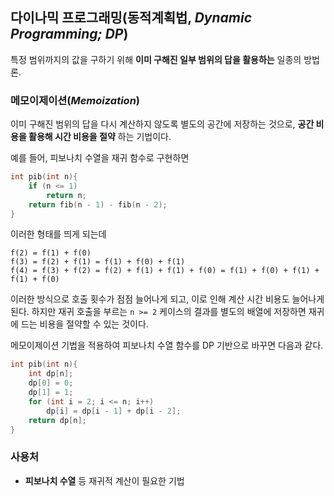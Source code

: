 ## 다이나믹 프로그래밍(동적계획법, *Dynamic Programming; **DP***)

특정 범위까지의 값을 구하기 위해 **이미 구해진 일부 범위의 답을 활용하는** 일종의 방법론.

### 메모이제이션(*Memoization*)

이미 구해진 범위의 답을 다시 계산하지 않도록 별도의 공간에 저장하는 것으로, **공간 비용을 활용해 시간 비용을 절약** 하는 기법이다.

예를 들어, 피보나치 수열을 재귀 함수로 구현하면

```c++
int pib(int n){
    if (n <= 1)
        return n;
    return fib(n - 1) - fib(n - 2);
}
```

이러한 형태를 띄게 되는데

```
f(2) = f(1) + f(0)
f(3) = f(2) + f(1) = f(1) + f(0) + f(1)
f(4) = f(3) + f(2) = f(2) + f(1) + f(1) + f(0) = f(1) + f(0) + f(1) + f(1) + f(0)
```

이러한 방식으로 호출 횟수가 점점 늘어나게 되고, 이로 인해 계산 시간 비용도 늘어나게 된다. 하지만 재귀 호출을 부르는 `n >= 2` 케이스의 결과를 별도의 배열에 저장하면 재귀에 드는 비용을 절약할 수 있는 것이다.

메모이제이션 기법을 적용하여 피보나치 수열 함수를 DP 기반으로 바꾸면 다음과 같다.

```c++
int pib(int n){
    int dp[n];
    dp[0] = 0;
    dp[1] = 1;
    for (int i = 2; i <= n; i++)
        dp[i] = dp[i - 1] + dp[i - 2];
    return dp[n];
}
```

### 사용처

 * **피보나치 수열** 등 재귀적 계산이 필요한 기법
